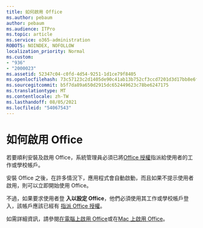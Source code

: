 ```yaml
---
title: 如何啟用 Office
ms.author: pebaum
author: pebaum
ms.audience: ITPro
ms.topic: article
ms.service: o365-administration
ROBOTS: NOINDEX, NOFOLLOW
localization_priority: Normal
ms.custom:
- "936"
- "2000023"
ms.assetid: 52347c04-c0fd-4d54-9251-1d1ce79f8405
ms.openlocfilehash: 73c57123c2d1405de90c41ab13b752cf3ccd7201d3d17bb8e6f6ae25a2e0e7ad
ms.sourcegitcommit: b5f7da89a650d2915dc652449623c78be6247175
ms.translationtype: MT
ms.contentlocale: zh-TW
ms.lasthandoff: 08/05/2021
ms.locfileid: "54067543"
---
```

# <a name="how-to-activate-office"></a>如何啟用 Office

若要順利安裝及啟用 Office，系統管理員必須已將[Office 授權](https://docs.microsoft.com/microsoft-365/admin/add-users/add-users)指派給使用者的工作或學校帳戶。
  
安裝 Office 之後，在許多情況下，應用程式會自動啟動，而且如果不提示使用者啟用，則可以立即開始使用 Office。
  
不過，如果要求使用者登 **入以設定 Office**，他們必須使用其工作或學校帳戶登入，該帳戶應該已經有 [指派 Office 授權](https://docs.microsoft.com/microsoft-365/admin/add-users/add-users)。
  
如需詳細資訊，請參閱[在電腦上啟用 Office](https://support.office.com/article/5bd38f38-db92-448b-a982-ad170b1e187e?wt.mc_id=Alchemy_ClientDIA)或在[Mac 上啟用 Office](https://support.office.com/article/7f6646b1-bb14-422a-9ad4-a53410fcefb2?wt.mc_id=Alchemy_ClientDIA)。
  